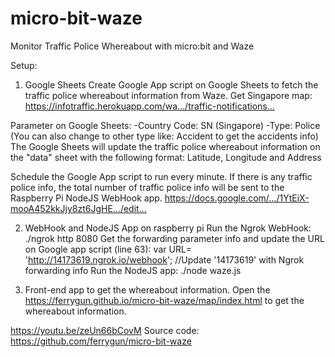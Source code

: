 # micro-bit-waze
Monitor Traffic Police Whereabout with micro:bit and Waze

Setup:

1. Google Sheets
Create Google App script on Google Sheets to fetch the traffic police whereabout information from Waze.
Get Singapore map:
https://infotraffic.herokuapp.com/wa…/traffic-notifications…

Parameter on Google Sheets:
-Country Code: SN (Singapore)
-Type: Police (You can also change to other type like: Accident to get the accidents info)
The Google Sheets will update the traffic police whereabout information on the "data" sheet with the following format:
Latitude, Longitude and Address

Schedule the Google App script to run every minute. 
If there is any traffic police info, the total number of traffic police info will be sent to the Raspberry Pi NodeJS WebHook app.
https://docs.google.com/…/1YtEiX-mooA452kkJjy8zt6JgHE…/edit…

2. WebHook and NodeJS App on raspberry pi
Run the Ngrok WebHook: ./ngrok http 8080
Get the forwarding parameter info and update the URL on Google app script (line 63):
var URL= 'http://14173619.ngrok.io/webhook'; //Update '14173619' with Ngrok forwarding info
Run the NodeJS app: ./node waze.js

3. Front-end app to get the whereabout information.
Open the https://ferrygun.github.io/micro-bit-waze/map/index.html to get the whereabout information.

https://youtu.be/zeUn66bCovM
Source code:
https://github.com/ferrygun/micro-bit-waze
